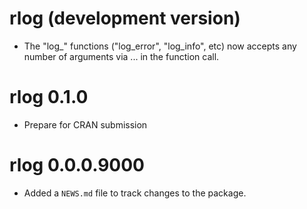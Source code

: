# rlog (development version)

* The "log_" functions ("log_error", "log_info", etc) now accepts any number of
  arguments via ... in the function call.

# rlog 0.1.0

* Prepare for CRAN submission

# rlog 0.0.0.9000

* Added a `NEWS.md` file to track changes to the package.
